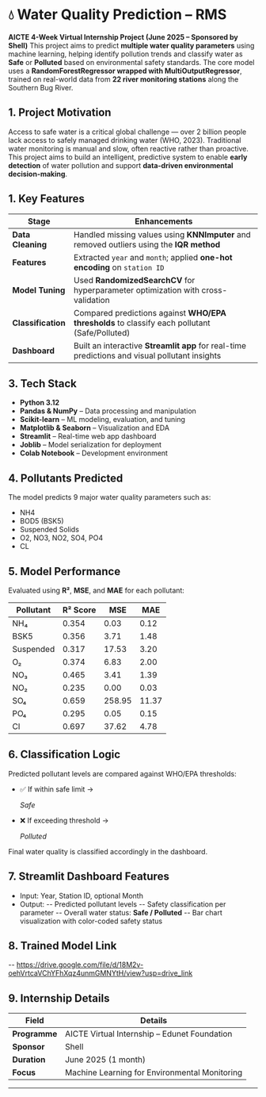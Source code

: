 # 💧 Water Quality Prediction – RMS

**AICTE 4-Week Virtual Internship Project (June 2025 – Sponsored by Shell)**
This project aims to predict **multiple water quality parameters** using machine learning, helping identify pollution trends and classify water as **Safe** or **Polluted** based on environmental safety standards. The core model uses a **RandomForestRegressor wrapped with MultiOutputRegressor**, trained on real-world data from **22 river monitoring stations** along the Southern Bug River.

## 1. Project Motivation
Access to safe water is a critical global challenge — over 2 billion people lack access to safely managed drinking water (WHO, 2023).
Traditional water monitoring is manual and slow, often reactive rather than proactive.
This project aims to build an intelligent, predictive system to enable **early detection** of water pollution and support **data-driven environmental decision-making**.


## 1. Key Features

| Stage              | Enhancements                                                                                   |
| ------------------ | ---------------------------------------------------------------------------------------------- |
| **Data Cleaning**  | Handled missing values using **KNNImputer** and removed outliers using the **IQR method**      |
| **Features**       | Extracted `year` and `month`; applied **one-hot encoding** on `station ID`                     |
| **Model Tuning**   | Used **RandomizedSearchCV** for hyperparameter optimization with cross-validation              |
| **Classification** | Compared predictions against **WHO/EPA thresholds** to classify each pollutant (Safe/Polluted) |
| **Dashboard**      | Built an interactive **Streamlit app** for real-time predictions and visual pollutant insights |

## 3. Tech Stack

- **Python 3.12**
- **Pandas & NumPy** – Data processing and manipulation
- **Scikit-learn** – ML modeling, evaluation, and tuning
- **Matplotlib & Seaborn** – Visualization and EDA
- **Streamlit** – Real-time web app dashboard
- **Joblib** – Model serialization for deployment
- **Colab Notebook** – Development environment

## 4. Pollutants Predicted

The model predicts 9 major water quality parameters such as:

- NH4
- BOD5 (BSK5)
- Suspended Solids
- O2, NO3, NO2, SO4, PO4 
- CL


## 5. Model Performance

Evaluated using **R²**, **MSE**, and **MAE** for each pollutant:

| Pollutant | R² Score | MSE    | MAE   |
| --------- | -------- | ------ | ----- |
| NH₄       | 0.354    | 0.03   | 0.12  |
| BSK5      | 0.356    | 3.71   | 1.48  |
| Suspended | 0.317    | 17.53  | 3.20  |
| O₂        | 0.374    | 6.83   | 2.00  |
| NO₃       | 0.465    | 3.41   | 1.39  |
| NO₂       | 0.235    | 0.00   | 0.03  |
| SO₄       | 0.659    | 258.95 | 11.37 |
| PO₄       | 0.295    | 0.05   | 0.15  |
| Cl        | 0.697    | 37.62  | 4.78  |

## 6. Classification Logic

Predicted pollutant levels are compared against WHO/EPA thresholds:
 - ✅ If within safe limit → <p><em>Safe</em></p>
 - ❌ If exceeding threshold → <p><em>Polluted</em></p>

Final water quality is classified accordingly in the dashboard.

## 7. Streamlit Dashboard Features

- Input: Year, Station ID, optional Month
- Output:
    -- Predicted pollutant levels
    -- Safety classification per parameter
    -- Overall water status: **Safe / Polluted**
    -- Bar chart visualization with color-coded safety status

## 8. Trained Model Link

-- https://drive.google.com/file/d/18M2v-oehVrtcaVChYFhXqz4unmGMNYtH/view?usp=drive_link


## 9. Internship Details

| Field         | Details                                       |
| ------------- | --------------------------------------------- |
| **Programme** | AICTE Virtual Internship – Edunet Foundation  |
| **Sponsor**   | Shell                                         |
| **Duration**  | June 2025 (1 month)                           |
| **Focus**     | Machine Learning for Environmental Monitoring |

---
